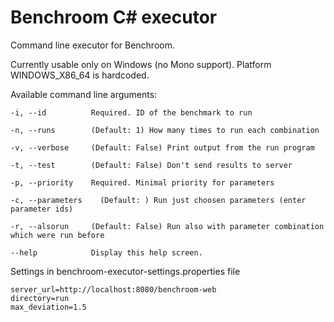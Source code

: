 # Benchroom C# executor

Command line executor for Benchroom.

Currently usable only on Windows (no Mono support). Platform WINDOWS_X86_64 is hardcoded.

Available command line arguments:

```
-i, --id          Required. ID of the benchmark to run

-n, --runs        (Default: 1) How many times to run each combination

-v, --verbose     (Default: False) Print output from the run program

-t, --test        (Default: False) Don't send results to server

-p, --priority    Required. Minimal priority for parameters
 
-c, --parameters    (Default: ) Run just choosen parameters (enter parameter ids)

-r, --alsorun     (Default: False) Run also with parameter combination which were run before
  
--help            Display this help screen.
```

Settings in benchroom-executor-settings.properties file

```
server_url=http://localhost:8080/benchroom-web
directory=run
max_deviation=1.5
```
